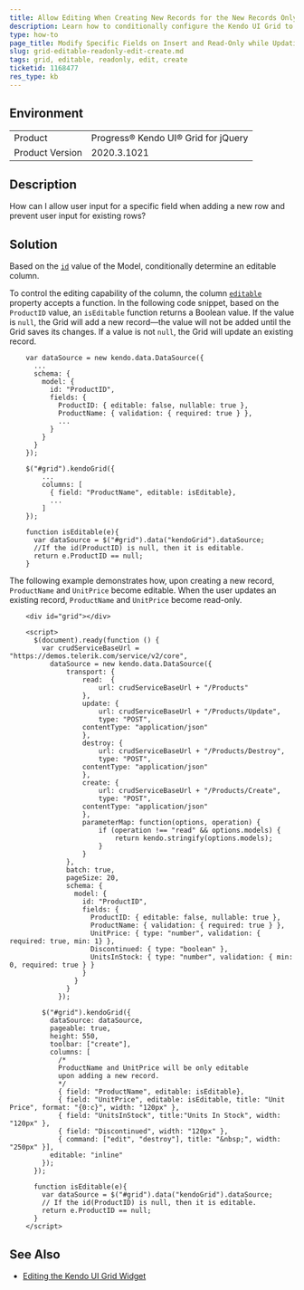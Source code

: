 ```yaml
---
title: Allow Editing When Creating New Records for the New Records Only
description: Learn how to conditionally configure the Kendo UI Grid to allow editing during the Create operation only.
type: how-to
page_title: Modify Specific Fields on Insert and Read-Only while Updating - Kendo UI for jQuery Data Grid
slug: grid-editable-readonly-edit-create.md
tags: grid, editable, readonly, edit, create
ticketid: 1168477
res_type: kb
---
```


## Environment

<table>
 <tr>
  <td>Product</td>
  <td>Progress® Kendo UI® Grid for jQuery</td>
 </tr>
 <tr>
  <td>Product Version</td>
  <td>2020.3.1021</td>
 </tr>
</table>

## Description

How can I allow user input for a specific field when adding a new row and prevent user input for existing rows?

## Solution

Based on the [`id`](https://docs.telerik.com/kendo-ui/api/javascript/data/model/fields/id) value of the Model, conditionally determine an editable column.

To control the editing capability of the column, the column [`editable`](https://docs.telerik.com/kendo-ui/api/javascript/ui/grid/configuration/columns.editable) property accepts a function. In the following code snippet, based on the `ProductID` value, an `isEditable` function returns a Boolean value. If the value is `null`, the Grid will add a new record&mdash;the value will not be added until the Grid saves its changes. If a value is not `null`, the Grid will update an existing record.  

```       
    var dataSource = new kendo.data.DataSource({
      ...
      schema: {
        model: {
          id: "ProductID",
          fields: {
            ProductID: { editable: false, nullable: true },
            ProductName: { validation: { required: true } },
            ...
          }
        }
      }
    });

    $("#grid").kendoGrid({
        ...
        columns: [
          { field: "ProductName", editable: isEditable},
          ...
        ]
    });

    function isEditable(e){
      var dataSource = $("#grid").data("kendoGrid").dataSource;
      //If the id(ProductID) is null, then it is editable.
      return e.ProductID == null;
    }
```

The following example demonstrates how, upon creating a new record, `ProductName` and `UnitPrice` become editable. When the user updates an existing record, `ProductName` and `UnitPrice` become read-only.

```dojo
    <div id="grid"></div>

    <script>
      $(document).ready(function () {
        var crudServiceBaseUrl = "https://demos.telerik.com/service/v2/core",
          dataSource = new kendo.data.DataSource({
              transport: {
                  read:  {
                      url: crudServiceBaseUrl + "/Products"
                  },
                  update: {
                      url: crudServiceBaseUrl + "/Products/Update",
                      type: "POST",
                  contentType: "application/json"
                  },
                  destroy: {
                      url: crudServiceBaseUrl + "/Products/Destroy",
                      type: "POST",
                  contentType: "application/json"
                  },
                  create: {
                      url: crudServiceBaseUrl + "/Products/Create",
                      type: "POST",
                  contentType: "application/json"
                  },
                  parameterMap: function(options, operation) {
                      if (operation !== "read" && options.models) {
                          return kendo.stringify(options.models);
                      }
                  }
              },
              batch: true,
              pageSize: 20,
              schema: {
                model: {
                  id: "ProductID",
                  fields: {
                    ProductID: { editable: false, nullable: true },
                    ProductName: { validation: { required: true } },
                    UnitPrice: { type: "number", validation: { required: true, min: 1} },
                    Discontinued: { type: "boolean" },
                    UnitsInStock: { type: "number", validation: { min: 0, required: true } }
                  }
                }
              }
            });

        $("#grid").kendoGrid({
          dataSource: dataSource,
          pageable: true,
          height: 550,
          toolbar: ["create"],
          columns: [
            /*
            ProductName and UnitPrice will be only editable
            upon adding a new record.
            */
            { field: "ProductName", editable: isEditable},
            { field: "UnitPrice", editable: isEditable, title: "Unit Price", format: "{0:c}", width: "120px" },
            { field: "UnitsInStock", title:"Units In Stock", width: "120px" },
            { field: "Discontinued", width: "120px" },
            { command: ["edit", "destroy"], title: "&nbsp;", width: "250px" }],
          editable: "inline"
        });
      });

      function isEditable(e){
        var dataSource = $("#grid").data("kendoGrid").dataSource;
        // If the id(ProductID) is null, then it is editable.
        return e.ProductID == null;
      }
    </script>
```

## See Also

* [Editing the Kendo UI Grid Widget](https://docs.telerik.com/kendo-ui/controls/grid/editing)
